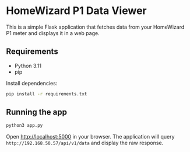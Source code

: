 # HomeWizard P1 Data Viewer

This is a simple Flask application that fetches data from your HomeWizard P1 meter and displays it in a web page.

## Requirements

- Python 3.11
- pip

Install dependencies:

```bash
pip install -r requirements.txt
```

## Running the app

```bash
python3 app.py
```

Open <http://localhost:5000> in your browser. The application will query `http://192.168.50.57/api/v1/data` and display the raw response.

